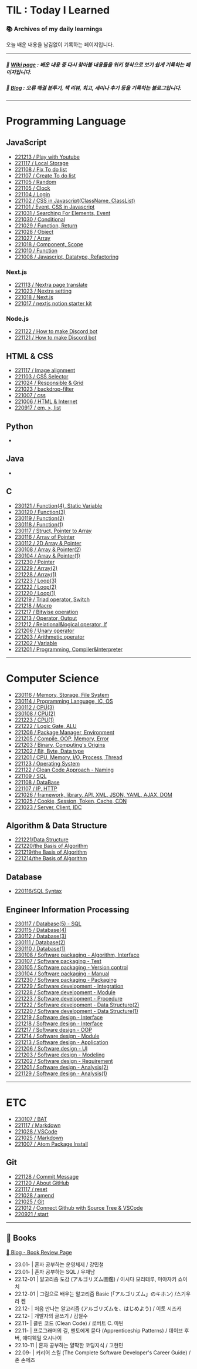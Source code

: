 # TIL : Today I Learned

### :books: Archives of my daily learnings

오늘 배운 내용을 남김없이 기록하는 페이지입니다.

---

##### :book: [Wiki page](https://energneer.gitbook.io/wiki) : 배운 내용 중 다시 찾아볼 내용들을 위키 형식으로 보기 쉽게 기록하는 페이지입니다.

##### :memo: [Blog](https://energneer.vercel.app) : 오류 해결 분투기, 책 리뷰, 회고, 세미나 후기 등을 기록하는 블로그입니다.

---

# Programming Language

## JavaScript

- [221213 / Play with Youtube](JavaScript/221213.md)
- [221117 / Local Storage](JavaScript/221117.md)
- [221108 / Fix To do list](JavaScript/221108/)
- [221107 / Create To do list](JavaScript/221107/)
- [221105 / Random](JavaScript/221106/)
- [221105 / Clock](JavaScript/221105/)
- [221104 / Login](JavaScript/221104/)
- [221102 / CSS in Javascript(ClassName, ClassList)](JavaScript/221102.md)
- [221101 / Event, CSS in Javascript](JavaScript/221101.md)
- [221031 / Searching For Elements, Event](JavaScript/221031.md)
- [221030 / Conditional](JavaScript/221030.md)
- [221029 / Function, Return](JavaScript/221029.md)
- [221028 / Object](JavaScript/221028.md)
- [221027 / Array](JavaScript/221027.md)
- [221018 / Component, Scope](JavaScript/221018.md)
- [221010 / Function](JavaScript/221010.md)
- [221008 / Javascript, Datatype, Refactoring](JavaScript/221008.md)

### Next.js

- [221113 / Nextra page translate](Next.js/221113.md)
- [221023 / Nextra setting](Next.js/221023.md)
- [221018 / Next.js](Next.js/221018.md)
- [221017 / nextjs notion starter kit](https://energneer.vercel.app/create-notion-blog)

### Node.js

- [221122 / How to make Discord bot](Node.js/221121.md)
- [221121 / How to make Discord bot](Node.js/221121.md)

## HTML & CSS

- [221117 / Image alignment](Html&Css/221117.md)
- [221103 / CSS Selector](Html&Css/221103.md)
- [221024 / Responsible & Grid](Html&Css/221024.md)
- [221023 / backdrop-filter](Html&Css/221023.md)
- [221007 / css](Html&Css/221007.md)
- [221006 / HTML & Internet](Html&Css/221006.md)
- [220917 / em, >, list](Html&Css/220917.md)

## Python

-

## Java

-

## C

- [230121 / Function(4), Static Variable](C/220121.md)
- [230120 / Function(3)](C/220120.md)
- [230119 / Function(2)](C/220119.md)
- [230118 / Function(1)](C/220118.md)
- [230117 / Struct, Pointer to Array](C/220117.md)
- [230116 / Array of Pointer](C/220116.md)
- [230112 / 2D Array & Pointer](C/220112.md)
- [230108 / Array & Pointer(2)](C/220108.md)
- [230104 / Array & Pointer(1)](C/220104.md)
- [221230 / Pointer](C/221230.md)
- [221229 / Array(2)](C/221229.md)
- [221228 / Array(1)](C/221228.md)
- [221223 / Loop(3)](C/221223.md)
- [221222 / Loop(2)](C/221222.md)
- [221220 / Loop(1)](C/221220.md)
- [221219 / Triad operator, Switch](C/221219.md)
- [221218 / Macro](C/221218.md)
- [221217 / Bitwise operation](C/221217.md)
- [221213 / Operator, Output](C/221213.md)
- [221212 / Relational&logical operator, If](C/221212.md)
- [221206 / Unary operator](C/221206.md)
- [221203 / Arithmetic operator](C/221203.md)
- [221202 / Variable](C/221202.md)
- [221201 / Programming, Compiler&Interpreter](C/221201.md)

---

# Computer Science

- [230116 / Memory, Storage, File System](Basics/230116.md)
- [230114 / Programming Language, IC, OS](Basics/230114.md)
- [230112 / CPU(3)](Basics/230112.md)
- [230108 / CPU(2)](Basics/230108.md)
- [221223 / CPU(1)](Basics/221223.md)
- [221222 / Logic Gate, ALU](Basics/221222.md)
- [221206 / Package Manager, Environment](Basics/221206.md)
- [221205 / Compile, OOP, Memory, Error](Basics/221205.md)
- [221203 / Binary, Computing's Origins](Basics/221203.md)
- [221202 / Bit, Byte, Data type](Basics/221202.md)
- [221201 / CPU, Memory, I/O, Process, Thread](Basics/221201.md)
- [221123 / Operating System](Basics/221123.md)
- [221122 / Clean Code Approach - Naming](Basics/221122.md)
- [221109 / SQL](Basics/221109.md)
- [221108 / DataBase](Basics/221108.md)
- [221107 / IP, HTTP](Basics/221107.md)
- [221026 / framework, library, API, XML, JSON, YAML, AJAX, DOM](Basics/221026.md)
- [221025 / Cookie, Session, Token, Cache, CDN](Basics/221025.md)
- [221023 / Server, Client, IDC](Basics/221023.md)

## Algorithm & Data Structure

- [221221/Data Structure](Algorithm/221221.md)
- [221220/the Basis of Algorithm](Algorithm/221220.md)
- [221219/the Basis of Algorithm](Algorithm/221219.md)
- [221214/the Basis of Algorithm](Algorithm/221214.md)

## Database

- [220116/SQL Syntax](Database/230116.md)

## Engineer Information Processing

- [230117 / Database(5) - SQL](EIP/230117.md)
- [230115 / Database(4)](EIP/230115.md)
- [230112 / Database(3)](EIP/230112.md)
- [230111 / Database(2)](EIP/230111.md)
- [230110 / Database(1)](EIP/230110.md)
- [230108 / Software packaging - Algorithm, Interface](EIP/230108.md)
- [230107 / Software packaging - Test](EIP/230107.md)
- [230105 / Software packaging - Version control](EIP/230105.md)
- [230104 / Software packaging - Manual](EIP/230104.md)
- [221230 / Software packaging - Packaging](EIP/221230.md)
- [221229 / Software development - Integration](EIP/221229.md)
- [221228 / Software development - Module](EIP/221228.md)
- [221223 / Software development - Procedure](EIP/221223.md)
- [221222 / Software development - Data Structure(2)](EIP/221222.md)
- [221220 / Software development - Data Structure(1)](EIP/221220.md)
- [221219 / Software design - Interface](EIP/221219.md)
- [221218 / Software design - Interface](EIP/221218.md)
- [221217 / Software design - OOP](EIP/221217.md)
- [221214 / Software design - Module](EIP/221214.md)
- [221213 / Software design - Application](EIP/221213.md)
- [221206 / Software design - UI](EIP/221206.md)
- [221203 / Software design - Modeling](EIP/221203.md)
- [221202 / Software design - Requirement](EIP/221202.md)
- [221201 / Software design - Analysis(2)](EIP/221201.md)
- [221129 / Software design - Analysis(1)](EIP/221129.md)

---

# ETC

- [230107 / BAT](ETC/230107.md)
- [221117 / Markdown](ETC/221025.md)
- [221028 / VSCode](https://energneer.vercel.app/vscode)
- [221025 / Markdown](ETC/221025.md)
- [221007 / Atom Package Install](https://energneer.vercel.app/atom-issue)

## Git

- [221128 / Commit Message](Git/221128.md)
- [221120 / About GitHub](Git/221120.md)
- [221117 / reset](Git/221117.md)
- [221028 / amend](Git/221028.md)
- [221025 / Git](Git/221025.md)
- [221012 / Connect Github with Source Tree & VSCode](Git/221012.md)
- [220921 / start](Git/220921.md)

---

## 📔 Books

[:link: Blog - Book Review Page](https://energneer.tistory.com/category/Book%20Review)

- 23.01- | 혼자 공부하는 운영체제 / 강민철
- 23.01- | 혼자 공부하는 SQL / 우재남
- 22.12-01 | 알고리즘 도감 (アルゴリズム圖鑑) / 이시다 모리테루, 미야자키 쇼이치
- 22.12-01 | 그림으로 배우는 알고리즘 Basic (「アルゴリズム」のキホン) /스기우라 켄
- 22.12- | 처음 만나는 알고리즘 (アルゴリズムを、はじめよう) / 이토 시즈카
- 22.12- | 개발자의 글쓰기 / 김철수
- 22.11- | 클린 코드 (Clean Code) / 로버트 C. 마틴
- 22.11- | 프로그래머의 길, 멘토에게 묻다 (Apprenticeship Patterns) / 데이브 후버, 애디웨일 오시나이
- 22.10-11 | 혼자 공부하는 얄팍한 코딩지식 / 고현민
- 22.09- | 커리어 스킬 (The Complete Software Developer's Career Guide) / 존 손메즈
